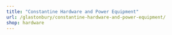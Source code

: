 ```yaml
---
title: "Constantine Hardware and Power Equipment"
url: /glastonbury/constantine-hardware-and-power-equipment/
shop: hardware
---
```

